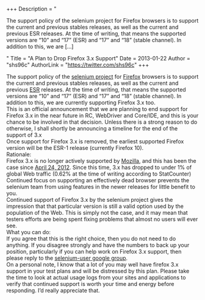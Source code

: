 +++
Description = "<p>The support policy of the selenium project for Firefox browsers is to support the current and previous stables releases, as well as the current and previous ESR releases. At the time of writing, that means the supported versions are “10” and “17” (ESR) and “17” and “18” (stable channel). In addition to this, we are […]</p>"
Title = "A Plan to Drop Firefox 3.x Support"
Date = 2013-01-22
Author = "shs96c"
AuthorLink = "https://twitter.com/shs96c"
+++

<div>The support policy of the <a href="http://seleniumhq.org/">selenium project</a> for <a href="http://www.getfirefox.com/">Firefox</a> browsers is to support the current and previous stables releases, as well as the current and previous <a href="http://www.mozilla.org/en-US/firefox/organizations/">ESR</a> releases. At the time of writing, that means the supported versions are &#8220;10&#8221; and &#8220;17&#8221; (ESR) and &#8220;17&#8221; and &#8220;18&#8221; (stable channel). In addition to this, we are currently supporting Firefox 3.x too.</div>
<div></div>
<div>This is an official announcement that we are planning to end support for Firefox 3.x in the near future in RC, WebDriver and Core/IDE, and this is your chance to be involved in that decision. Unless there is a strong reason to do otherwise, I shall shortly be announcing a timeline for the end of the support of 3.x</div>
<div></div>
<div>Once support for Firefox 3.x is removed, the earliest supported Firefox version will be the ESR-1 release (currently Firefox 10).</div>
<div></div>
<div>Rationale:</div>
<div>Firefox 3.x is no longer actively supported by <a href="http://www.mozilla.org/">Mozilla</a>, and this has been the case since <a href="https://blog.mozilla.org/futurereleases/2012/03/23/upcoming-firefox-support-changes/">April 24, 2012</a>. Since this time, 3.x has dropped to under 1% of global Web traffic (0.62% at the time of writing according to StatCounter) Continued focus on supporting an effectively dead browser prevents the selenium team from using features in the newer releases for little benefit to you.</div>
<div></div>
<div>Continued support of Firefox 3.x by the selenium project gives the impression that that particular version is still a valid option used by the population of the Web. This is simply not the case, and it may mean that testers efforts are being spent fixing problems that almost no users will ever see.</div>
<div></div>
<div>What you can do:</div>
<div>If you agree that this is the right choice, then you do not need to do anything. If you disagree strongly and have the numbers to back up your position, particularly if you can help work on Firefox 3.x support, then please reply to the <a href="https://groups.google.com/forum/?fromgroups=#!topic/selenium-users/3l5ZW-LMC7Y">selenium-user google group</a>.</div>
<div></div>
<div>On a personal note, I know that a lot of you may well have firefox 3.x support in your test plans and will be distressed by this plan. Please take the time to look at actual usage logs from your sites and applications to verify that continued support is worth your time and energy before responding. I&#8217;d really appreciate that.</div>


